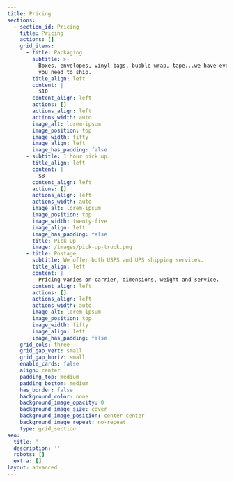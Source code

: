 ```yaml
---
title: Pricing
sections:
  - section_id: Pricing
    title: Pricing
    actions: []
    grid_items:
      - title: Packaging
        subtitle: >-
          Boxes, envelopes, vinyl bags, bubble wrap, tape...we have everything
          you need to ship.
        title_align: left
        content: |
          $10
        content_align: left
        actions: []
        actions_align: left
        actions_width: auto
        image_alt: lorem-ipsum
        image_position: top
        image_width: fifty
        image_align: left
        image_has_padding: false
      - subtitle: 1 hour pick up.
        title_align: left
        content: |
          $8
        content_align: left
        actions: []
        actions_align: left
        actions_width: auto
        image_alt: lorem-ipsum
        image_position: top
        image_width: twenty-five
        image_align: left
        image_has_padding: false
        title: Pick Up
        image: /images/pick-up-truck.png
      - title: Postage
        subtitle: We offer both USPS and UPS shipping services.
        title_align: left
        content: |
          Pricing varies on carrier, dimensions, weight and service.
        content_align: left
        actions: []
        actions_align: left
        actions_width: auto
        image_alt: lorem-ipsum
        image_position: top
        image_width: fifty
        image_align: left
        image_has_padding: false
    grid_cols: three
    grid_gap_vert: small
    grid_gap_horiz: small
    enable_cards: false
    align: center
    padding_top: medium
    padding_bottom: medium
    has_border: false
    background_color: none
    background_image_opacity: 0
    background_image_size: cover
    background_image_position: center center
    background_image_repeat: no-repeat
    type: grid_section
seo:
  title: ''
  description: ''
  robots: []
  extra: []
layout: advanced
---
```

